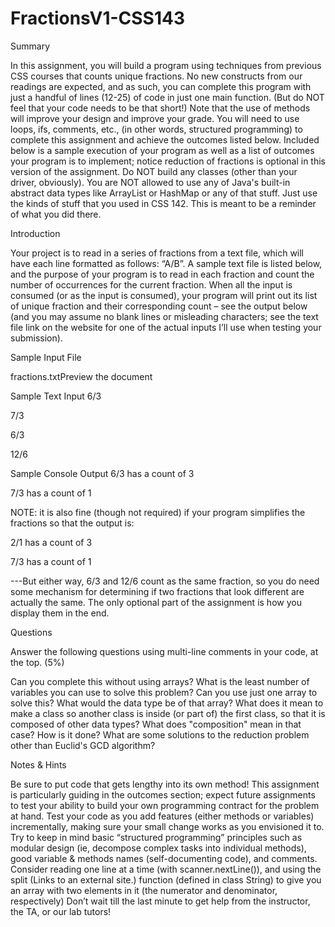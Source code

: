# FractionsV1-CSS143

Summary

In this assignment, you will build a program using techniques from previous CSS courses that counts unique fractions. No new constructs from our readings are expected, and as such, you can complete this program with just a handful of lines (12-25) of code in just one main function. (But do NOT feel that your code needs to be that short!) Note that the use of methods will improve your design and improve your grade. You will need to use loops, ifs, comments, etc., (in other words, structured programming) to complete this assignment and achieve the outcomes listed below. Included below is a sample execution of your program as well as a list of outcomes your program is to implement; notice reduction of fractions is optional in this version of the assignment. Do NOT build any classes (other than your driver, obviously). You are NOT allowed to use any of Java's built-in abstract data types like ArrayList or HashMap or any of that stuff. Just use the kinds of stuff that you used in CSS 142. This is meant to be a reminder of what you did there.

Introduction

Your project is to read in a series of fractions from a text file, which will have each line formatted as follows: “A/B”. A sample text file is listed below, and the purpose of your program is to read in each fraction and count the number of occurrences for the current fraction. When all the input is consumed (or as the input is consumed), your program will print out its list of unique fraction and their corresponding count – see the output below (and you may assume no blank lines or misleading characters; see the text file link on the website for one of the actual inputs I’ll use when testing your submission).

Sample Input File

fractions.txtPreview the document

Sample Text Input 6/3

7/3

6/3

12/6

Sample Console Output 6/3 has a count of 3

7/3 has a count of 1

NOTE: it is also fine (though not required) if your program simplifies the fractions so that the output is:

2/1 has a count of 3

7/3 has a count of 1

---But either way, 6/3 and 12/6 count as the same fraction, so you do need some mechanism for determining if two fractions that look different are actually the same. The only optional part of the assignment is how you display them in the end.

Questions

Answer the following questions using multi-line comments in your code, at the top. (5%)

Can you complete this without using arrays? What is the least number of variables you can use to solve this problem? Can you use just one array to solve this? What would the data type be of that array? What does it mean to make a class so another class is inside (or part of) the first class, so that it is composed of other data types? What does "composition" mean in that case? How is it done? What are some solutions to the reduction problem other than Euclid's GCD algorithm?

Notes & Hints

Be sure to put code that gets lengthy into its own method! This assignment is particularly guiding in the outcomes section; expect future assignments to test your ability to build your own programming contract for the problem at hand. Test your code as you add features (either methods or variables) incrementally, making sure your small change works as you envisioned it to. Try to keep in mind basic “structured programming” principles such as modular design (ie, decompose complex tasks into individual methods), good variable & methods names (self-documenting code), and comments. Consider reading one line at a time (with scanner.nextLine()), and using the split (Links to an external site.) function (defined in class String) to give you an array with two elements in it (the numerator and denominator, respectively) Don’t wait till the last minute to get help from the instructor, the TA, or our lab tutors!
